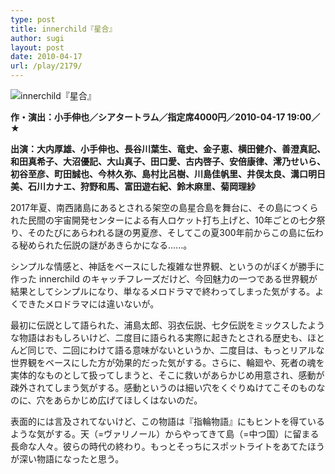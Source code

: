 ```yaml
---
type: post
title: innerchild『星合』
author: sugi
layout: post
date: 2010-04-17
url: /play/2179/
---
```

<img src="/images/play/20100417.jpg" alt="innerchild『星合』" class="alignleft" />

**作・演出：小手伸也／シアタートラム／指定席4000円／2010-04-17 19:00／★**

**出演：大内厚雄、小手伸也、長谷川葉生、竜史、金子恵、横田健介、善澄真記、和田真希子、大沼優記、大山真子、田口愛、古内啓子、安倍康律、澪乃せいら、初谷至彦、町田誠也、今林久弥、島村比呂樹、川島佳帆里、井俣太良、溝口明日美、石川カナエ、狩野和馬、富田遊右紀、鈴木麻里、菊岡理紗**

2017年夏、南西諸島にあるとされる架空の島星合島を舞台に、その島につくられた民間の宇宙開発センターによる有人ロケット打ち上げと、10年ごとの七夕祭り、そのたびにあらわれる謎の男夏彦、そしてこの夏300年前からこの島に伝わる秘められた伝説の謎があきらかになる......。

シンプルな情感と、神話をベースにした複雑な世界観、というのがぼくが勝手に作った innerchild のキャッチフレーズだけど、今回魅力の一つである世界観が結果としてシンプルになり、単なるメロドラマで終わってしまった気がする。よくできたメロドラマには違いないが。

最初に伝説として語られた、浦島太郎、羽衣伝説、七夕伝説をミックスしたような物語はおもしろいけど、二度目に語られる実際に起きたとされる歴史も、ほとんど同じで、二回にわけて語る意味がないというか、二度目は、もっとリアルな世界観をベースにした方が効果的だった気がする。さらに、輪廻や、死者の魂を実体的なものとして扱ってしまうと、そこに救いがあらかじめ用意され、感動が疎外されてしまう気がする。感動というのは細い穴をくぐりぬけてこそのものなのに、穴をあらかじめ広げてほしくはないのだ。

表面的には言及されてないけど、この物語は『指輪物語』にもヒントを得ているような気がする。天（=ヴァリノール）からやってきて島（=中つ国）に留まる長命な人々。彼らの時代の終わり。もっとそっちにスポットライトをあてたほうが深い物語になったと思う。
